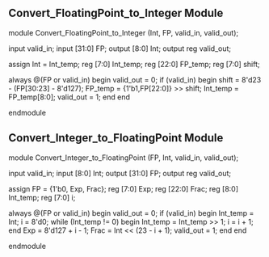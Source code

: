## Convert_FloatingPoint_to_Integer Module
module Convert_FloatingPoint_to_Integer (Int, FP, valid_in, valid_out);

input valid_in;
input [31:0] FP;
output [8:0] Int;
output reg valid_out;

assign Int = Int_temp;
reg [7:0] Int_temp;
reg [22:0] FP_temp;
reg [7:0] shift;

always @(FP or valid_in) begin
	valid_out = 0;
	if (valid_in) begin
		shift = 8'd23 - (FP[30:23] - 8'd127);
		FP_temp = {1'b1,FP[22:0]} >> shift;
		Int_temp = FP_temp[8:0];
		valid_out = 1;
	end
end

endmodule


## Convert_Integer_to_FloatingPoint Module
module Convert_Integer_to_FloatingPoint (FP, Int, valid_in, valid_out);

input valid_in;
input [8:0] Int;
output [31:0] FP;
output reg valid_out;

assign FP = {1'b0, Exp, Frac};
reg [7:0] Exp;
reg [22:0] Frac;
reg [8:0] Int_temp;
reg [7:0] i;

always @(FP or valid_in) begin
	valid_out = 0;
	if (valid_in) begin
		Int_temp = Int;
		i = 8'd0;
		while (Int_temp != 0) begin
			Int_temp = Int_temp >> 1;
			i = i + 1;
		end
		Exp = 8'd127 + i - 1;
		Frac = Int << (23 - i + 1);
		valid_out = 1;
	end
end

endmodule

